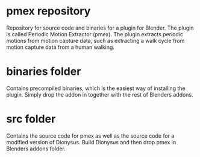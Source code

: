 pmex repository
====

Repository for source code and binaries for a plugin for Blender.
The plugin is called Periodic Motion Extractor (pmex).
The plugin extracts periodic motions from motion capture data, such as extracting a walk cycle from motion capture data from a human walking.

binaries folder
===
Contains precompiled binaries, which is the easiest way of installing the plugin. 
Simply drop the addon in together with the rest of Blenders addons.

src folder
===
Contains the source code for pmex as well as the source code for a modified version of Dionysus.
Build Dionysus and then drop pmex in Blenders addons folder.
